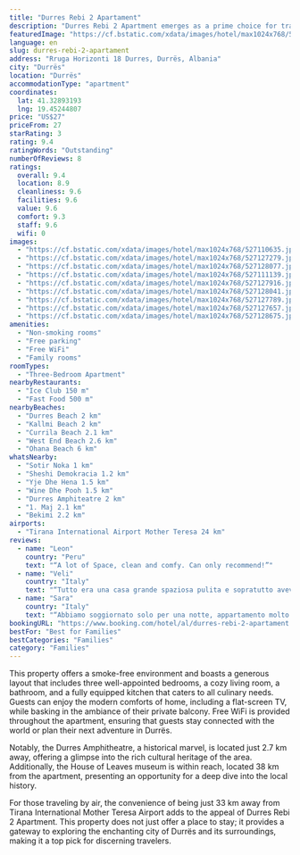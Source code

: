 ```yaml
---
title: "Durres Rebi 2 Apartament"
description: "Durres Rebi 2 Apartment emerges as a prime choice for travelers seeking a blend of comfort and convenience in Durrës."
featuredImage: "https://cf.bstatic.com/xdata/images/hotel/max1024x768/527110635.jpg?k=ec9c872c1e573b421b7450040ed93ac1b86abc40d191eafc66b4d0c4618e01e7&o=&hp=1"
language: en
slug: durres-rebi-2-apartament
address: "Rruga Horizonti 18 Durres, Durrës, Albania"
city: "Durrës"
location: "Durrës"
accommodationType: "apartment"
coordinates:
  lat: 41.32893193
  lng: 19.45244807
price: "US$27"
priceFrom: 27
starRating: 3
rating: 9.4
ratingWords: "Outstanding"
numberOfReviews: 8
ratings:
  overall: 9.4
  location: 8.9
  cleanliness: 9.6
  facilities: 9.6
  value: 9.6
  comfort: 9.3
  staff: 9.6
  wifi: 0
images:
  - "https://cf.bstatic.com/xdata/images/hotel/max1024x768/527110635.jpg?k=ec9c872c1e573b421b7450040ed93ac1b86abc40d191eafc66b4d0c4618e01e7&o=&hp=1"
  - "https://cf.bstatic.com/xdata/images/hotel/max1024x768/527127279.jpg?k=37b3e7eb7ccbdce3b45db0391ba0127d062d2bbca4a9ec8a1eebca883fadfc20&o=&hp=1"
  - "https://cf.bstatic.com/xdata/images/hotel/max1024x768/527128077.jpg?k=ef93b6852ca4267587ffdbb89588119f9da39150efd47502bb07e3cf20b8a3fe&o=&hp=1"
  - "https://cf.bstatic.com/xdata/images/hotel/max1024x768/527111139.jpg?k=44b3cefb2011b9b6f55954a34c9c10a9504cf8ef6f1b5d5ea37a1d21001b76cf&o=&hp=1"
  - "https://cf.bstatic.com/xdata/images/hotel/max1024x768/527127916.jpg?k=2c6418682e2cc929c57e56007b5cb05dbfbaebfdc405994e773475c71beae022&o=&hp=1"
  - "https://cf.bstatic.com/xdata/images/hotel/max1024x768/527128041.jpg?k=c86d5f01c1c8046428c94b2104f2e70921f123d8d59cc7e6c280d7b2e38477ca&o=&hp=1"
  - "https://cf.bstatic.com/xdata/images/hotel/max1024x768/527127789.jpg?k=08d7398547e6042c6db6a91c3e11e115f7f6ca4139b4675e9501a420086ad169&o=&hp=1"
  - "https://cf.bstatic.com/xdata/images/hotel/max1024x768/527127657.jpg?k=a203975524cbe05e8b7c7b8bb6df8be17fbd9aea216c3213dd73a1a22f9793fb&o=&hp=1"
  - "https://cf.bstatic.com/xdata/images/hotel/max1024x768/527128675.jpg?k=48b4fa702b58c6f11d54d60f5474610062e250b38009b2d99922f19ccb303e6d&o=&hp=1"
amenities:
  - "Non-smoking rooms"
  - "Free parking"
  - "Free WiFi"
  - "Family rooms"
roomTypes:
  - "Three-Bedroom Apartment"
nearbyRestaurants:
  - "Ice Club 150 m"
  - "Fast Food 500 m"
nearbyBeaches:
  - "Durres Beach 2 km"
  - "Kallmi Beach 2 km"
  - "Currila Beach 2.1 km"
  - "West End Beach 2.6 km"
  - "Ohana Beach 6 km"
whatsNearby:
  - "Sotir Noka 1 km"
  - "Sheshi Demokracia 1.2 km"
  - "Yje Dhe Hena 1.5 km"
  - "Wine Dhe Pooh 1.5 km"
  - "Durres Amphiteatre 2 km"
  - "1. Maj 2.1 km"
  - "Bekimi 2.2 km"
airports:
  - "Tirana International Airport Mother Teresa 24 km"
reviews:
  - name: "Leon"
    country: "Peru"
    text: "“A lot of Space, clean and comfy. Can only recommend!”"
  - name: "Veli"
    country: "Italy"
    text: "“Tutto era una casa grande spaziosa pulita e sopratutto aveva tutto sia in cucina che in bagno non mancava nulla il proprietario gentilissimo e onesto bravissimo ci ritornerei volentieri !”"
  - name: "Sara"
    country: "Italy"
    text: "“Abbiamo soggiornato solo per una notte, appartamento molto grande, con tutti i servizi necessari, host molto gentile e disponibile. Letti comodi, casa attrezzata sia per l’inverno che per l’estate (c’è sia il condizionatore che la pompa di aria...”"
bookingURL: "https://www.booking.com/hotel/al/durres-rebi-2-apartament.en-gb.html?aid=8035640"
bestFor: "Best for Families"
bestCategories: "Families"
category: "Families"
---
```


This property offers a smoke-free environment and boasts a generous layout that includes three well-appointed bedrooms, a cozy living room, a bathroom, and a fully equipped kitchen that caters to all culinary needs. Guests can enjoy the modern comforts of home, including a flat-screen TV, while basking in the ambiance of their private balcony. Free WiFi is provided throughout the apartment, ensuring that guests stay connected with the world or plan their next adventure in Durrës.

Notably, the Durres Amphitheatre, a historical marvel, is located just 2.7 km away, offering a glimpse into the rich cultural heritage of the area. Additionally, the House of Leaves museum is within reach, located 38 km from the apartment, presenting an opportunity for a deep dive into the local history.

For those traveling by air, the convenience of being just 33 km away from Tirana International Mother Teresa Airport adds to the appeal of Durres Rebi 2 Apartment. This property does not just offer a place to stay; it provides a gateway to exploring the enchanting city of Durrës and its surroundings, making it a top pick for discerning travelers.
